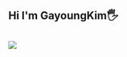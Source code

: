 

<h2> Hi I'm GayoungKim🖐<h2>

<img src="https://github-readme-stats.vercel.app/api?username=JUGGUM&show_icons=true">
